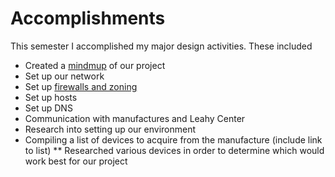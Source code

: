 # Accomplishments

This semester I accomplished my major design activities.  These included

* Created a [mindmup](mindmup.md) of our project 
* Set up our network
* Set up [firewalls and zoning](firewallsAndZoning.md)
* Set up hosts
* Set up DNS
* Communication with manufactures and Leahy Center
* Research into setting up our environment
* Compiling a list of devices to acquire from the manufacture (include link to list)
** Researched various devices in order to determine which would work best for our project
